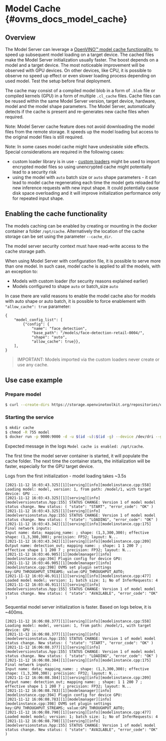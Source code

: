 # Model Cache {#ovms_docs_model_cache}

## Overview
The Model Server can leverage a [OpenVINO&trade; model cache functionality](https://docs.openvino.ai/2025/openvino-workflow/running-inference/optimize-inference/optimizing-latency/model-caching-overview.html), to speed up subsequent model loading on a target device.
The cached files make the Model Server initialization usually faster.
The boost depends on a model and a target device. The most noticeable improvement will be observed with GPU devices. On other devices, like CPU, it is possible to observe no speed up effect or even slower loading process depending on used model. Test the setup before final deployment.

The cache may consist of a compiled model blob in a form of `.blob` file or compiled kernels (GPU) in a form of multiple `.cl_cache` files. Cache files can be reused within the same Model Server version, target device, hardware, model and the model shape parameters.
The Model Server, automatically detects if the cache is present and re-generates new cache files when required.

Note: Model Server cache feature does not avoid downloading the model files from the remote storage. It speeds up the model loading but access to the original model files is still required.

Note: In some cases model cache might have undesirable side effects. Special considerations are required in the following cases:
- custom loader library is in use - [custom loaders](custom_model_loader.md) might be used to import encrypted model files so using unencrypted cache might potentially lead to a security risk
- using the model with `auto` batch size or `auto` shape parameters - it can lead to model cache regenerating each time the model gets reloaded for new inference requests with new input shape.
It could potentially cause disk space overloading and it will improve initialization performance only for repeated input shape.


## Enabling the cache functionality

The models caching can be enabled by creating or mounting in the docker container a folder `/opt/cache`.
Alternatively the location of the cache storage can be set using the parameter `--cache_dir`.

The model server security context must have read-write access to the cache storage path.

When using Model Server with configuration file, it is possible to serve more than one model. In such case, model cache is applied to all the models, with an exception to:
- Models with custom loader (for security reasons explained earlier)
- Models configured to shape `auto` or batch_size `auto`

In case there are valid reasons to enable the model cache also for models with auto shape or auto batch, it is possible to force enablement with `"allow_cache": true` parameter:
```
{
    "model_config_list": [
        {"config": {
            "name": "face_detection",
            "base_path": "/models/face-detection-retail-0004/",
            "shape": "auto",
            "allow_cache": true}},
    ],
}
```

> IMPORTANT: Models imported via the custom loaders never create or use any cache.

## Use case example

### Prepare model
```bash
$ curl --create-dirs https://storage.openvinotoolkit.org/repositories/open_model_zoo/2022.1/models_bin/2/face-detection-retail-0004/FP32/face-detection-retail-0004.bin https://storage.openvinotoolkit.org/repositories/open_model_zoo/2022.1/models_bin/2/face-detection-retail-0004/FP32/face-detection-retail-0004.xml -o model/fdsample/1/face-detection-retail-0004.bin -o model/fdsample/1/face-detection-retail-0004.xml
```

### Starting the service

```bash
$ mkdir cache
$ chmod -R 755 model
$ docker run -p 9000:9000 -d -u $(id -u):$(id -g) --device /dev/dri --group-add=$(stat -c "%g" /dev/dri/render* | head -n 1) -v ${PWD}/model/fdsample:/model:ro -v ${PWD}/cache:/opt/cache:rw openvino/model_server:latest-gpu --model_name model --model_path /model --target_device GPU --port 9000
```

Expected message in the logs `Model cache is enabled: /opt/cache`.

The first time the model server container is started, it will populate the cache folder. The next time the container starts, the initialization will be faster, especially for the GPU target device.

Logs from the first initialization - model loading takes ~3.5s
```
[2021-11-12 16:03:43.325][1][serving][info][modelinstance.cpp:558] Loading model: model, version: 1, from path: /model/1, with target device: GPU ...
[2021-11-12 16:03:43.325][1][serving][info][modelversionstatus.hpp:155] STATUS CHANGE: Version 1 of model model status change. New status: ( "state": "START", "error_code": "OK" )
[2021-11-12 16:03:43.325][1][serving][info][modelversionstatus.hpp:155] STATUS CHANGE: Version 1 of model model status change. New status: ( "state": "LOADING", "error_code": "OK" )
[2021-11-12 16:03:43.342][1][serving][info][modelinstance.cpp:175] Final network inputs:
Input name: data; mapping_name: ; shape: (1,3,300,300); effective shape: (1,3,300,300); precision: FP32; layout: N...
[2021-11-12 16:03:43.342][1][serving][info][modelinstance.cpp:209] Output name: detection_out; mapping name: ; shape: 1 1 200 7 ; effective shape 1 1 200 7 ; precision: FP32; layout: N...
[2021-11-12 16:03:46.905][1][modelmanager][info][modelinstance.cpp:394] Plugin config for device GPU:
[2021-11-12 16:03:46.905][1][modelmanager][info][modelinstance.cpp:398] OVMS set plugin settings key:GPU_THROUGHPUT_STREAMS; value:GPU_THROUGHPUT_AUTO;
[2021-11-12 16:03:46.911][1][serving][info][modelinstance.cpp:477] Loaded model model; version: 1; batch size: 1; No of InferRequests: 4
[2021-11-12 16:03:46.911][1][serving][info][modelversionstatus.hpp:155] STATUS CHANGE: Version 1 of model model status change. New status: ( "state": "AVAILABLE", "error_code": "OK" )
```

Sequential model server initialization is faster. Based on logs below, it is ~400ms.
```
[2021-11-12 16:06:08.377][1][serving][info][modelinstance.cpp:558] Loading model: model, version: 1, from path: /model/1, with target device: GPU ...
[2021-11-12 16:06:08.377][1][serving][info][modelversionstatus.hpp:155] STATUS CHANGE: Version 1 of model model status change. New status: ( "state": "START", "error_code": "OK" )
[2021-11-12 16:06:08.377][1][serving][info][modelversionstatus.hpp:155] STATUS CHANGE: Version 1 of model model status change. New status: ( "state": "LOADING", "error_code": "OK" )
[2021-11-12 16:06:08.384][1][serving][info][modelinstance.cpp:175] Final network inputs:
Input name: data; mapping_name: ; shape: (1,3,300,300); effective shape: (1,3,300,300); precision: FP32; layout: N...
[2021-11-12 16:06:08.384][1][serving][info][modelinstance.cpp:209] Output name: detection_out; mapping name: ; shape: 1 1 200 7 ; effective shape 1 1 200 7 ; precision: FP32; layout: N...
[2021-11-12 16:06:08.783][1][modelmanager][info][modelinstance.cpp:394] Plugin config for device GPU:
[2021-11-12 16:06:08.783][1][modelmanager][info][modelinstance.cpp:398] OVMS set plugin settings key:GPU_THROUGHPUT_STREAMS; value:GPU_THROUGHPUT_AUTO;
[2021-11-12 16:06:08.790][1][serving][info][modelinstance.cpp:477] Loaded model model; version: 1; batch size: 1; No of InferRequests: 4
[2021-11-12 16:06:08.790][1][serving][info][modelversionstatus.hpp:155] STATUS CHANGE: Version 1 of model model status change. New status: ( "state": "AVAILABLE", "error_code": "OK" )
```

